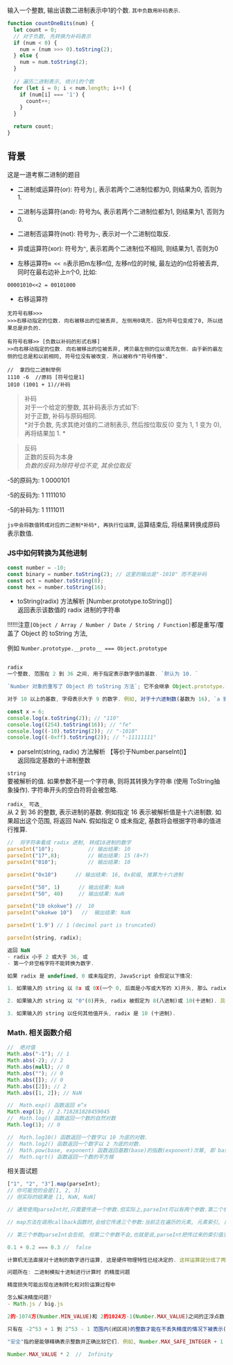 输入一个整数, 输出该数二进制表示中1的个数. `其中负数用补码表示`. 

```js
function countOneBits(num) {
  let count = 0;
  // 对于负数, 先转换为补码表示
  if (num < 0) {
    num = (num >>> 0).toString(2);
  } else {
    num = num.toString(2);
  }
  
  // 遍历二进制表示, 统计1的个数
  for (let i = 0; i < num.length; i++) {
    if (num[i] === '1') {
      count++;
    }
  }

  return count;
}

```

## 背景

这是一道考察二进制的题目

- 二进制或运算符(or): 符号为`|`, 表示若两个二进制位都为0, 则结果为0, 否则为1. 

- 二进制与运算符(and): 符号为`&`, 表示若两个二进制位都为1, 则结果为1, 否则为0. 

- 二进制否运算符(not): 符号为`~`, 表示对一个二进制位取反. 

- 异或运算符(xor): 符号为`^`, 表示若两个二进制位不相同, 则结果为1, 否则为0

- 左移运算符`m << n`表示把m左移n位, 左移n位的时候, 最左边的n位将被丢弃, 同时在最右边补上n个0, 比如: 

`00001010<<2 = 00101000`

- 右移运算符
```
无符号右移>>>
>>>右移动指定的位数. 向右被移出的位被丢弃, 左侧用0填充. 因为符号位变成了0, 所以结果总是非负的. 

有符号右移>> [负数以补码的形式右移]
>>向右移动指定的位数. 向右被移出的位被丢弃, 拷贝最左侧的位以填充左侧. 由于新的最左侧的位总是和以前相同, 符号位没有被改变. 所以被称作"符号传播". 
```

```
//  拿四位二进制举例
1110 -6  //原码 [符号位是1]
1010 (1001 + 1)//补码
```

> 补码 <br>
对于一个给定的整数, 其补码表示方式如下: <br>
对于正数, 补码与原码相同. <br>
*对于负数, 先求其绝对值的二进制表示, 然后按位取反(0 变为 1, 1 变为 0), 再将结果加 1. *

> 反码 <br>
正数的反码为本身<br>
*负数的反码为除符号位不变, 其余位取反*

-5的原码为: 1 0000101

-5的反码为: 1 1111010

-5的补码为: 1 1111011


`js中会将数值转成对应的二进制*补码*, 再执行位运算`, 运算结束后, 将结果转换成原码表示数值. 


### JS中如何转换为其他进制

```js
const number = -10;
const binary = number.toString(2); // 这里的输出是"-1010" 而不是补码
const oct = number.toString(8);
const hex = number.toString(16); 
```

- toString(radix) 方法解析 [Number.prototype.toString()]
<br>返回表示该数值的 radix 进制的字符串

!!!!!!注意`[Object / Array / Number / Date / String / Function]`都是重写/覆盖了 Object 的 toString 方法, 

例如 `Number.prototype.__proto__ === Object.prototype`


```js

radix
一个整数, 范围在 2 到 36 之间, 用于指定表示数字值的基数. `默认为 10. `

`Number 对象的重写了 Object 的 toString 方法`; 它不会继承 Object.prototype.toString(). 对于 Number 值, toString 方法返回数字值指定基数的字符串表示. 

对于 10 以上的基数, 字母表示大于 9 的数字. 例如, 对于十六进制数(基数为 16), `a 到 f `用于表示大于 9 的数字. 

const x = 6;
console.log(x.toString(2)); // "110"
console.log((254).toString(16)); // "fe"
console.log((-10).toString(2)); // "-1010"
console.log((-0xff).toString(2)); // "-11111111"
```

- parseInt(string, radix) 方法解析 【等价于Number.parseInt()】
<br>返回指定基数的十进制整数


`string`<br>
要被解析的值. 如果参数不是一个字符串, 则将其转换为字符串 (使用 ToString抽象操作). 字符串开头的空白符将会被忽略. 

`radix_ 可选_`<br>
从 2 到 36 的整数, 表示进制的基数. 例如指定 16 表示被解析值是十六进制数. 如果超出这个范围, 将返回 NaN. 假如指定 0 或未指定, 基数将会根据字符串的值进行推算. 

```js
//  将字符串看成 radix 进制, 转成10进制的数字
parseInt("10");			  // 输出结果: 10
parseInt("17",8);		  // 输出结果: 15 (8+7)
parseInt("010");		  // 输出结果: 10

parseInt("0x10")      // 输出结果: 16, 0x前缀, 推算为十六进制

parseInt("50", 1)      // 输出结果: NaN
parseInt("50", 40)     // 输出结果: NaN

parseInt("10 okokwe") //  10
parseInt("okokwe 10")   //  输出结果: NaN

parseInt('1.9') // 1 (decimal part is truncated)

parseInt(string, radix);

返回 NaN
- radix 小于 2 或大于 36, 或
- 第一个非空格字符不能转换为数字. 

如果 radix 是 undefined, 0 或未指定的, JavaScript 会假定以下情况: 

1. 如果输入的 string 以 0x 或 0X(一个 0, 后面是小写或大写的 X)开头, 那么 radix 被假定为 16, 字符串的其余部分被当做十六进制数去解析. 

2. 如果输入的 string 以 "0"(0)开头, radix 被假定为 8(八进制)或 10(十进制). 具体选择哪一个 radix 取决于实现. ECMAScript 5 澄清了应该使用 10 (十进制), 但不是所有的浏览器都支持. 因此, 在使用 parseInt 时, 一定要指定一个 radix. 

3. 如果输入的 string 以任何其他值开头, radix 是 10 (十进制). 
```


### Math. 相关函数介绍
```js
//  绝对值
Math.abs("-1"); // 1
Math.abs(-2); // 2
Math.abs(null); // 0
Math.abs(""); // 0
Math.abs([]); // 0
Math.abs([2]); // 2
Math.abs([1, 2]); // NaN

//  Math.exp() 函数返回 e^x
Math.exp(1); // 2.718281828459045
//  Math.log() 函数返回一个数的自然对数
Math.log(1); // 0

//  Math.log10() 函数返回一个数字以 10 为底的对数. 
//  Math.log2() 函数返回一个数字以 2 为底的对数. 
//  Math.pow(base, exponent) 函数返回基数(base)的指数(exponent)次幂, 即 base^exponent. 
//  Math.sqrt() 函数返回一个数的平方根
```

相关面试题
```js
["1", "2", "3"].map(parseInt);
// 你可能觉的会是[1, 2, 3]
// 但实际的结果是 [1, NaN, NaN]

// 通常使用parseInt时,只需要传递一个参数.但实际上,parseInt可以有两个参数.第二个参数是进制数.可以通过语句"alert(parseInt.length)===2"来验证.

// map方法在调用callback函数时,会给它传递三个参数:当前正在遍历的元素, 元素索引, 原数组本身.

// 第三个参数parseInt会忽视, 但第二个参数不会,也就是说,parseInt把传过来的索引值当成进制数来使用.从而返回了NaN.

0.1 + 0.2 === 0.3 //  false

计算机无法直接对十进制的数字进行运算, 这是硬件物理特性已经决定的. 这样运算就分成了两个部分: 先按照IEEE 754转成相应的二进制, 然后对阶运算

问题所在: 二进制模拟十进制进行计算时 的精度问题

精度损失可能出现在进制转化和对阶运算过程中

怎么解决精度问题? 
- Math.js / big.js

2的-1074方(Number.MIN_VALUE)和 2的1024方-1(Number.MAX_VALUE)之间的正浮点数

只有在 -2^53 + 1 到 2^53 - 1 范围内(闭区间)的整数才能在不丢失精度的情况下被表示(可通过 Number.MIN_SAFE_INTEGER 和 Number.MAX_SAFE_INTEGER 获得), 因为尾数只能容纳 53 位(包括前导 1). 

"安全"指的是能够精确表示整数并正确比较它们. 例如, Number.MAX_SAFE_INTEGER + 1 === Number.MAX_SAFE_INTEGER + 2 的结果将为真, 这在数学上是不正确的. 

Number.MAX_VALUE * 2  //  Infinity

```